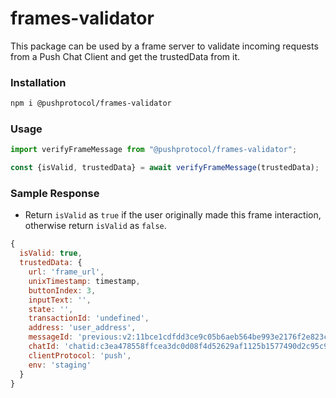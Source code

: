 # frames-validator

This package can be used by a frame server to validate incoming requests from a Push Chat Client and get the trustedData from it.

### Installation

```bash
npm i @pushprotocol/frames-validator
```
### Usage

```javascript
import verifyFrameMessage from "@pushprotocol/frames-validator";

const {isValid, trustedData} = await verifyFrameMessage(trustedData);   
```
### Sample Response
- Return `isValid` as `true` if the user originally made this frame interaction, otherwise return `isValid` as `false`.

```javascript
{
  isValid: true,
  trustedData: {
    url: 'frame_url',
    unixTimestamp: timestamp,
    buttonIndex: 3,
    inputText: '',
    state: '',
    transactionId: 'undefined',
    address: 'user_address',
    messageId: 'previous:v2:11bce1cdfdd3ce9c05b6aeb564be993e2176f2e823c9f16aa361aa67d8fb7883',
    chatId: 'chatid:c3ea478558ffcea3dc0d08f4d52629af1125b1577490d2c95c9f56d771c8186a',
    clientProtocol: 'push',
    env: 'staging'
  }
}
```
